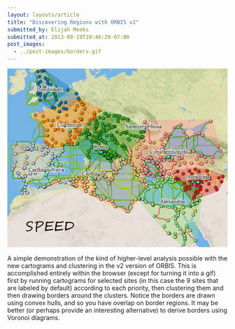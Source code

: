 ```yaml
---
layout: layouts/article
title: "Discovering Regions with ORBIS v2"
submitted_by: Elijah Meeks
submitted_at: 2013-08-19T10:46:29-07:00
post_images:
  - ../post-images/borders.gif
---
```


[![Animated difference in clusters in ORBIS v2](../post-images/borders.gif)
](/sites/g/files/sbiybj8071/f/borders.gif)


A simple demonstration of the kind of higher-level analysis possible with the new cartograms and clustering in the v2 version of ORBIS. This is accomplished entirely within the browser (except for turning it into a gif) first by running cartograms for selected sites (in this case the 9 sites that are labeled by default) according to each priority, then clustering them and then drawing borders around the clusters. Notice the borders are drawn using convex hulls, and so you have overlap on border regions. It may be better (or perhaps provide an interesting alternative) to derive borders using Voronoi diagrams.


